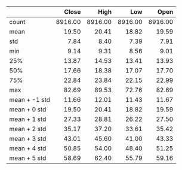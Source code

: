 |               |   Close |    High |     Low |    Open |
|:--------------|--------:|--------:|--------:|--------:|
| count         | 8916.00 | 8916.00 | 8916.00 | 8916.00 |
| mean          |   19.50 |   20.41 |   18.82 |   19.59 |
| std           |    7.84 |    8.40 |    7.39 |    7.91 |
| min           |    9.14 |    9.31 |    8.56 |    9.01 |
| 25%           |   13.87 |   14.53 |   13.41 |   13.93 |
| 50%           |   17.66 |   18.38 |   17.07 |   17.70 |
| 75%           |   22.84 |   23.84 |   22.15 |   22.99 |
| max           |   82.69 |   89.53 |   72.76 |   82.69 |
| mean + -1 std |   11.66 |   12.01 |   11.43 |   11.67 |
| mean + 0 std  |   19.50 |   20.41 |   18.82 |   19.59 |
| mean + 1 std  |   27.33 |   28.81 |   26.22 |   27.50 |
| mean + 2 std  |   35.17 |   37.20 |   33.61 |   35.42 |
| mean + 3 std  |   43.01 |   45.60 |   41.00 |   43.33 |
| mean + 4 std  |   50.85 |   54.00 |   48.40 |   51.25 |
| mean + 5 std  |   58.69 |   62.40 |   55.79 |   59.16 |